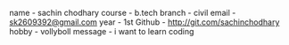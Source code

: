 name - sachin chodhary 
course - b.tech 
branch - civil 
email - sk2609392@gmail.com
year - 1st 
Github - http://git.com/sachinchodhary
hobby - vollyboll
message - i want to learn coding 
